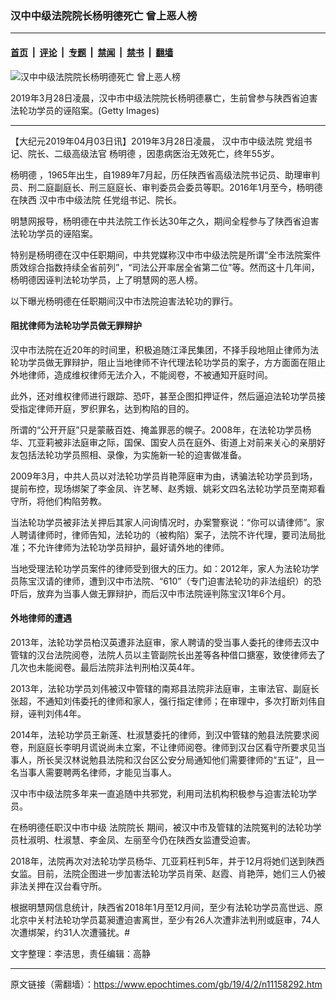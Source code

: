### 汉中中级法院院长杨明德死亡 曾上恶人榜

---

#### [首页](../../../..?n11158292) &nbsp;|&nbsp; [评论](../../../../../epoch-comment?n11158292) &nbsp;|&nbsp; [专题](../../../../../epoch-special?n11158292) &nbsp;|&nbsp; [禁闻](../../../../../epoch-news?n11158292) &nbsp;|&nbsp; [禁书](../../../../../books?n11158292) &nbsp;|&nbsp; [翻墙](https://github.com/gfw-breaker/nogfw/blob/master/README.md?n11158292)


<div><img alt="汉中中级法院院长杨明德死亡 曾上恶人榜" class="attachment-djy_600_400 size-djy_600_400 wp-post-image" src="https://i.epochtimes.com/assets/uploads/2019/04/8d241af296c7e8b47047ae25f13e2379-600x400Getty-Images.png"/>
<div class="caption">
 <p>
  2019年3月28日凌晨，汉中市中级法院院长杨明德暴亡，生前曾参与陕西省迫害法轮功学员的诬陷案。(Getty Images)
 </p>
</div></div><hr/><div class="post_content" id="artbody" itemprop="articleBody">
 <!-- article content begin -->
 <p>
  【大纪元2019年04月03日讯】2019年3月28日凌晨，
  <ok href="https://www.epochtimes.com/gb/tag/%E6%B1%89%E4%B8%AD%E5%B8%82%E4%B8%AD%E7%BA%A7%E6%B3%95%E9%99%A2.html">
   汉中市中级法院
  </ok>
  党组书记、院长、二级高级法官
  <ok href="https://www.epochtimes.com/gb/tag/%E6%9D%A8%E6%98%8E%E5%BE%B7.html">
   杨明德
  </ok>
  ，因患病医治无效死亡，终年55岁。
 </p>
 <p>
  <ok href="https://www.epochtimes.com/gb/tag/%E6%9D%A8%E6%98%8E%E5%BE%B7.html">
   杨明德
  </ok>
  ，1965年出生，自1989年7月起，历任陕西省高级法院书记员、助理审判员、刑二庭副庭长、刑三庭庭长、审判委员会委员等职。2016年1月至今，杨明德在陕西
  <ok href="https://www.epochtimes.com/gb/tag/%E6%B1%89%E4%B8%AD%E5%B8%82%E4%B8%AD%E7%BA%A7%E6%B3%95%E9%99%A2.html">
   汉中市中级法院
  </ok>
  任党组书记、院长。
 </p>
 <p>
  明慧网报导，杨明德在中共法院工作长达30年之久，期间全程参与了陕西省迫害法轮功学员的诬陷案。
 </p>
 <p>
  特别是杨明德在汉中任职期间，中共党媒称汉中市中级法院是所谓“全市法院案件质效综合指数持续全省前列”，“司法公开率居全省第二位”等。然而这十几年间，杨明德因诬判法轮功学员，上了明慧网的恶人榜。
 </p>
 <p>
  以下曝光杨明德在任职期间汉中市法院迫害法轮功的罪行。
 </p>
 <h4>
  阻扰律师为法轮功学员做无罪辩护
 </h4>
 <p>
  汉中市法院在近20年的时间里，积极追随江泽民集团，不择手段地阻止律师为法轮功学员做无罪辩护，阻止当地律师不许代理法轮功学员的案子，方方面面在阻止外地律师，造成维权律师无法介入，不能阅卷，不被通知开庭时间。
 </p>
 <p>
  此外，还对维权律师进行跟踪、恐吓，甚至企图扣押证件，然后逼迫法轮功学员接受指定律师开庭，罗织罪名，达到构陷的目的。
 </p>
 <p>
  所谓的“公开开庭”只是蒙蔽百姓、掩盖罪恶的幌子。2008年，在法轮功学员杨华、兀亚莉被非法庭审之际，国保、国安人员在庭外、街道上对前来关心的亲朋好友包括法轮功学员照相、录像，为实施新一轮的迫害做准备。
 </p>
 <p>
  2009年3月，中共人员以对法轮功学员肖艳萍庭审为由，诱骗法轮功学员到场，提前布控，现场绑架了李金凤、许艺琴、赵秀娥、姚彩文四名法轮功学员至南郑看守所，将他们构陷劳教。
 </p>
 <p>
  当法轮功学员被非法关押后其家人问询情况时，办案警察说：“你可以请律师”。家人聘请律师时，律师告知，法轮功的（被构陷）案子，法院不许代理，要司法局批准；不允许律师为法轮功学员辩护，最好请外地的律师。
 </p>
 <p>
  当地受理法轮功学员案件的律师受到很大的压力。如：2012年，家人为法轮功学员陈宝汉请的律师，遭到汉中市法院、“610”（专门迫害法轮功的非法组织）的恐吓后，放弃为当事人做无罪辩护，而后汉中市法院诬判陈宝汉1年6个月。
 </p>
 <h4>
  外地律师的遭遇
 </h4>
 <p>
  2013年，法轮功学员柏汉英遭非法庭审，家人聘请的受当事人委托的律师去汉中管辖的汉台法院阅卷，法院人员以主管副院长出差等各种借口搪塞，致使律师去了几次也未能阅卷。最后法院非法判刑柏汉英4年。
 </p>
 <p>
  2013年，法轮功学员刘伟被汉中管辖的南郑县法院非法庭审，主审法官、副庭长张超，不通知刘伟委托的律师和家人，强行指定律师；在审理中，多次打断刘伟自辩，诬判刘伟4年。
 </p>
 <p>
  2014年，法轮功学员王新莲、杜淑慧委托的律师，到汉中管辖的勉县法院要求阅卷，刑庭庭长李明月谎说尚未立案，不让律师阅卷。律师到汉台区看守所要求见当事人，所长吴汉林说勉县法院和汉台区公安分局通知他们需要律师的“五证”，且一名当事人需要聘两名律师，才能见当事人。
 </p>
 <p>
  汉中市中级法院多年来一直追随中共邪党，利用司法机构积极参与迫害法轮功学员。
 </p>
 <p>
  在杨明德任职汉中市中级
  <ok href="https://www.epochtimes.com/gb/tag/%E6%B3%95%E9%99%A2%E9%99%A2%E9%95%BF.html">
   法院院长
  </ok>
  期间，被汉中市及管辖的法院冤判的法轮功学员杜淑明、杜淑慧、李金凤、左丽至今仍在陕西女监遭受迫害。
 </p>
 <p>
  2018年，法院再次对法轮功学员杨华、兀亚莉枉判5年，并于12月将她们送到陕西女监。目前，法院企图进一步加害法轮功学员肖荣、赵霞、肖艳萍，她们三人仍被非法关押在汉台看守所。
 </p>
 <p>
  根据明慧网信息统计，陕西省2018年1月至12月间，至少有法轮功学员高世远、原北京中关村法轮功学员葛昶遭迫害离世，至少有26人次遭非法判刑或庭审，74人次遭绑架，约31人次遭骚扰。#
 </p>
 <p>
  文字整理：李洁思，责任编辑：高静
 </p>
 <!-- article content end -->
 <div id="below_article_ad">
 </div>
</div>


---

原文链接（需翻墙）：https://www.epochtimes.com/gb/19/4/2/n11158292.htm